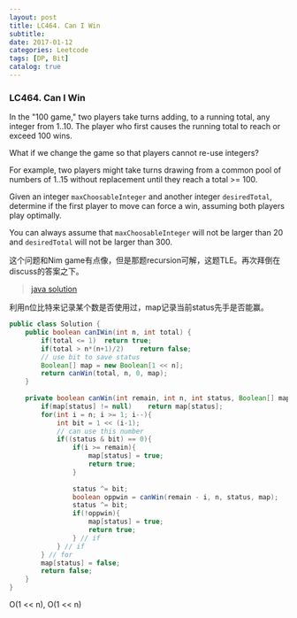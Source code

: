 ```yaml
---
layout: post
title: LC464. Can I Win
subtitle: 
date: 2017-01-12
categories: Leetcode
tags: [DP, Bit]
catalog: true
---
```


### LC464. Can I Win 

In the "100 game," two players take turns adding, to a running total, any integer from 1..10. The player who first causes the running total to reach or exceed 100 wins.

What if we change the game so that players cannot re-use integers?

For example, two players might take turns drawing from a common pool of numbers of 1..15 without replacement until they reach a total >= 100.

Given an integer `maxChoosableInteger` and another integer `desiredTotal`, determine if the first player to move can force a win, assuming both players play optimally.

You can always assume that `maxChoosableInteger` will not be larger than 20 and `desiredTotal` will not be larger than 300.

这个问题和Nim game有点像，但是那题recursion可解，这题TLE。再次拜倒在discuss的答案之下。

> [java solution](https://discuss.leetcode.com/topic/68773/java-solution/2)

利用n位比特来记录某个数是否使用过，map记录当前status先手是否能赢。

```java
public class Solution {
    public boolean canIWin(int n, int total) {
        if(total <= 1)  return true;
        if(total > n*(n+1)/2)    return false;
        // use bit to save status
        Boolean[] map = new Boolean[1 << n];
        return canWin(total, n, 0, map);
    }
    
    private boolean canWin(int remain, int n, int status, Boolean[] map){
        if(map[status] != null)    return map[status];
        for(int i = n; i >= 1; i--){
            int bit = 1 << (i-1);
            // can use this number
            if((status & bit) == 0){
                if(i >= remain){
                    map[status] = true;
                    return true;
                }
                
                status ^= bit;
                boolean oppwin = canWin(remain - i, n, status, map);
                status ^= bit;
                if(!oppwin){
                    map[status] = true;
                    return true;
                } // if
            } // if
        } // for
        map[status] = false;
        return false;
    }
}
```

O(1 << n), O(1 << n)
